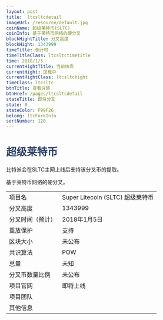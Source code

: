 ```yaml
---
layout: post
title:  ltcsltcdetail
imageUrl: /resource/default.jpg
coinName: 超级莱特币(SLTC)
coinInfo: 基于莱特币网络的硬分叉
blockHightTitle: 分叉高度
blockHight: 1343999
timeTitle: 倒计时
timeTitleClass: ltcsltctimetitle
time: 2018/1/5
currentHightTitle: 当前块高
currentHight: 加载中
currentHightClass: ltcsltchight
timeClass: ltcsltc
btnTitle: 查看详情
btnHref: /pages/ltcsltcdetail
stateTitle: 即将分叉
state: 0
stateColor: F99F26
belong: ltcForkInfo
sortNumber: 120
---
```

<h1 style="color: #2F416A">超级莱特币</h1>
<p>比特派会在SLTC主网上线后支持该分叉币的提取。
</p>
<p>基于莱特币网络的硬分叉。
</p>
<table class="center">
  <tbody>
    <tr>
        <td class="tablehalf">项目名</td>
        <td class="tablehalf">Super Litecoin (SLTC) 超级莱特币</td>
    </tr>
    <tr>
        <td>分叉高度</td>
        <td>1343999</td>
    </tr>
    <tr>
        <td>分叉时间（预计）</td>
        <td>2018年1月5日</td>
    </tr>
    <tr>
        <td>重放保护</td>
        <td>支持</td>
    </tr>
    <tr>
        <td>区块大小</td>
        <td>未公布</td>
    </tr>
    <tr>
        <td>共识算法</td>
        <td>POW</td>
    </tr>
    <tr>
        <td>总量</td>
        <td>未知</td>
    </tr>
    <tr>
        <td>分叉币数量比例</td>
        <td>未公布</td>
    </tr>
    <tr>
        <td>项目官网</td>
        <td>即将上线</td>
    </tr>
    <tr>
        <td>项目团队</td>
        <td></td>
    </tr>
    <tr>
        <td>其他信息</td>
        <td></td>
    </tr>
  </tbody>
</table>